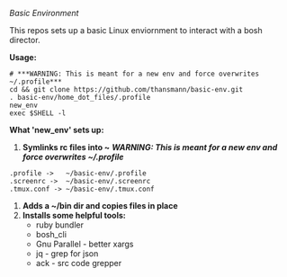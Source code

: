 *Basic Environment*

This repos sets up a basic Linux enviornment to interact with a bosh director.

**Usage:**

```
# ***WARNING: This is meant for a new env and force overwrites ~/.profile***
cd && git clone https://github.com/thansmann/basic-env.git 
. basic-env/home_dot_files/.profile
new_env
exec $SHELL -l 
```

**What 'new_env' sets up:**

1. **Symlinks rc files into ~**
   ***WARNING: This is meant for a new env and force overwrites ~/.profile***
```
.profile ->   ~/basic-env/.profile
.screenrc ->  ~/basic-env/.screenrc
.tmux.conf -> ~/basic-env/.tmux.conf
```
1. **Adds a ~/bin dir and copies files in place**
1. **Installs some helpful tools:**
    - ruby bundler 
    - bosh_cli
    - Gnu Parallel - better xargs
    - jq - grep for json
    - ack - src code grepper

